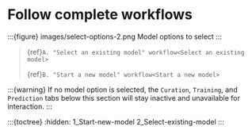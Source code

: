 # Follow complete workflows

:::{figure} images/select-options-2.png
Model options to select
:::

  > {ref}`A. "Select an existing model" workflow<Select an existing model>`
  >
  > {ref}`B. "Start a new model" workflow<Start a new model>`

:::{warning}
If no model option is selected, the `Curation`, `Training`, and `Prediction` tabs below this section will stay inactive and unavailable for interaction.
:::

:::{toctree}
:hidden:
1_Start-new-model
2_Select-existing-model
:::
